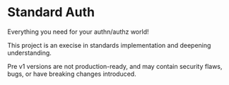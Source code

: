 # Standard Auth

Everything you need for your authn/authz world!

This project is an execise in standards implementation and deepening understanding.

Pre v1 versions are not production-ready, and may contain security flaws, bugs, or have breaking changes introduced.

